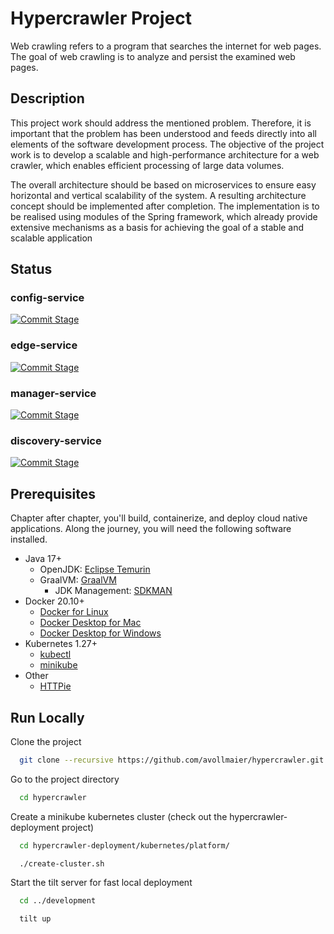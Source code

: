 
# Hypercrawler Project

Web crawling refers to a program that searches the internet for web pages. The goal
of web crawling is to analyze and persist the examined web pages. 


## Description
This project work should address the mentioned problem. Therefore, it is important
that the problem has been understood and feeds directly into all elements of the software development process.
The objective of the project work is to develop a scalable and high-performance architecture for a web crawler, which enables efficient processing of large data volumes.

The overall architecture should be based on microservices to ensure easy horizontal
and vertical scalability of the system. A resulting architecture concept should be implemented after completion.
The implementation is to be realised using modules of the Spring framework, which
already provide extensive mechanisms as a basis for achieving the goal of a stable and
scalable application

## Status

### config-service

[![Commit Stage](https://github.com/avollmaier/hypercrawler-config-service/actions/workflows/commit-stage.yml/badge.svg)](https://github.com/avollmaier/hypercrawler-config-service/actions/workflows/commit-stage.yml)

### edge-service

[![Commit Stage](https://github.com/avollmaier/hypercrawler-edge-service/actions/workflows/commit-stage.yml/badge.svg)](https://github.com/avollmaier/hypercrawler-edge-service/actions/workflows/commit-stage.yml)

### manager-service

[![Commit Stage](https://github.com/avollmaier/hypercrawler-manager-service/actions/workflows/commit-stage.yml/badge.svg)](https://github.com/avollmaier/hypercrawler-manager-service/actions/workflows/commit-stage.yml)

### discovery-service

[![Commit Stage](https://github.com/avollmaier/hypercrawler-discovery-service/actions/workflows/commit-stage.yml/badge.svg)](https://github.com/avollmaier/hypercrawler-discovery-service/actions/workflows/commit-stage.yml)

## Prerequisites

Chapter after chapter, you'll build, containerize, and deploy cloud native applications. Along the journey, you will
need the following software installed.

* Java 17+
  * OpenJDK: [Eclipse Temurin](https://adoptium.net)
  * GraalVM: [GraalVM](https://www.graalvm.org)
    * JDK Management: [SDKMAN](https://sdkman.io)
* Docker 20.10+
  * [Docker for Linux](https://docs.docker.com/engine/install/ubuntu/)
  * [Docker Desktop for Mac](https://www.docker.com/products/docker-desktop)
  * [Docker Desktop for Windows](https://www.docker.com/products/docker-desktop)
* Kubernetes 1.27+
    * [kubectl](https://kubernetes.io/docs/tasks/tools/install-kubectl/)
    * [minikube](https://minikube.sigs.k8s.io/docs/)
* Other
    * [HTTPie](https://httpie.org/)

## Run Locally

Clone the project

```bash
  git clone --recursive https://github.com/avollmaier/hypercrawler.git
```

Go to the project directory

```bash
  cd hypercrawler
```

Create a minikube kubernetes cluster (check out the hypercrawler-deployment project)

```bash
  cd hypercrawler-deployment/kubernetes/platform/

  ./create-cluster.sh 
```

Start the tilt server for fast local deployment

```bash
  cd ../development

  tilt up
```